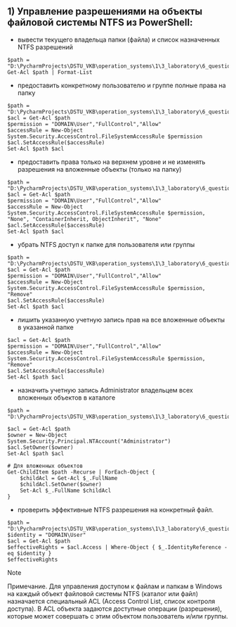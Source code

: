 ## 1) Управление разрешениями на объекты файловой системы NTFS из PowerShell:

- вывести текущего владельца папки (файла) и список назначенных NTFS
разрешений

```
$path = "D:\PycharmProjects\DSTU_VKB\operation_systems\1\3_laboratory\6_question\11_sub\test"
Get-Acl $path | Format-List
```

- предоставить конкретному пользователю и группе полные права на папку

```
$path = "D:\PycharmProjects\DSTU_VKB\operation_systems\1\3_laboratory\6_question\11_sub\test"
$acl = Get-Acl $path
$permission = "DOMAIN\User","FullControl","Allow"
$accessRule = New-Object System.Security.AccessControl.FileSystemAccessRule $permission
$acl.SetAccessRule($accessRule)
Set-Acl $path $acl
```

- предоставить права только на верхнем уровне и не изменять разрешения на
вложенные объекты (только на папку)

```
$path = "D:\PycharmProjects\DSTU_VKB\operation_systems\1\3_laboratory\6_question\11_sub\test"
$acl = Get-Acl $path
$permission = "DOMAIN\User","FullControl","Allow"
$accessRule = New-Object System.Security.AccessControl.FileSystemAccessRule $permission, "None", "ContainerInherit, ObjectInherit", "None"
$acl.SetAccessRule($accessRule)
Set-Acl $path $acl
```

- убрать NTFS доступ к папке для пользователя или группы

```
$path = "D:\PycharmProjects\DSTU_VKB\operation_systems\1\3_laboratory\6_question\11_sub\test"
$acl = Get-Acl $path
$permission = "DOMAIN\User","FullControl","Allow"
$accessRule = New-Object System.Security.AccessControl.FileSystemAccessRule $permission, "Remove"
$acl.SetAccessRule($accessRule)
Set-Acl $path $acl
```

- лишить указанную учетную запись прав на все вложенные объекты в указанной папке

```
$acl = Get-Acl $path
$permission = "DOMAIN\User","FullControl","Allow"
$accessRule = New-Object System.Security.AccessControl.FileSystemAccessRule $permission, "Remove"
$acl.SetAccessRule($accessRule)
Set-Acl $path $acl
```

- назначить учетную запись Administrator владельцем всех вложенных объектов в каталоге

```
$path = "D:\PycharmProjects\DSTU_VKB\operation_systems\1\3_laboratory\6_question\11_sub\test"

$acl = Get-Acl $path
$owner = New-Object System.Security.Principal.NTAccount("Administrator")
$acl.SetOwner($owner)
Set-Acl $path $acl

# Для вложенных объектов
Get-ChildItem $path -Recurse | ForEach-Object {
    $childAcl = Get-Acl $_.FullName
    $childAcl.SetOwner($owner)
    Set-Acl $_.FullName $childAcl
}

```
- проверить эффективные NTFS разрешения на конкретный файл.

```
$path = "D:\PycharmProjects\DSTU_VKB\operation_systems\1\3_laboratory\6_question\11_sub\testing.txt"
$identity = "DOMAIN\User"
$acl = Get-Acl $path
$effectiveRights = $acl.Access | Where-Object { $_.IdentityReference -eq $identity }
$effectiveRights
```

> [!NOTE]
> Примечание. Для управления доступом к файлам и папкам в Windows на каждый объект файловой системы NTFS (каталог или файл) назначается специальный
ACL (Access Control List, список контроля доступа).
> В ACL объекта задаются доступные операции (разрешения), которые может совершать с этим объектом пользователь и/или группы.